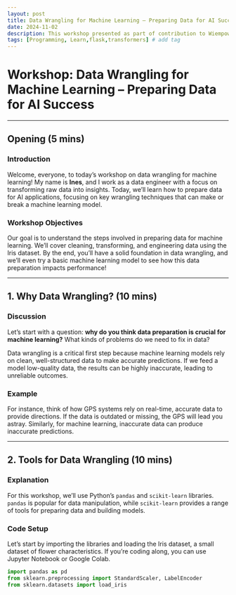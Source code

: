 ```yaml
---
layout: post
title: Data Wrangling for Machine Learning – Preparing Data for AI Success
date: 2024-11-02 
description: This workshop presented as part of contribution to Wiempower Event
tags: [Programming, Learn,flask,transformers] # add tag
---
```

# Workshop: Data Wrangling for Machine Learning – Preparing Data for AI Success

---

## Opening (5 mins)

### Introduction
Welcome, everyone, to today’s workshop on data wrangling for machine learning! My name is **Ines**, and I work as a data engineer with a focus on transforming raw data into insights. Today, we’ll learn how to prepare data for AI applications, focusing on key wrangling techniques that can make or break a machine learning model.

### Workshop Objectives
Our goal is to understand the steps involved in preparing data for machine learning. We’ll cover cleaning, transforming, and engineering data using the Iris dataset. By the end, you’ll have a solid foundation in data wrangling, and we’ll even try a basic machine learning model to see how this data preparation impacts performance!

---

## 1. Why Data Wrangling? (10 mins)

### Discussion
Let’s start with a question: **why do you think data preparation is crucial for machine learning?** What kinds of problems do we need to fix in data?

Data wrangling is a critical first step because machine learning models rely on clean, well-structured data to make accurate predictions. If we feed a model low-quality data, the results can be highly inaccurate, leading to unreliable outcomes.

### Example
For instance, think of how GPS systems rely on real-time, accurate data to provide directions. If the data is outdated or missing, the GPS will lead you astray. Similarly, for machine learning, inaccurate data can produce inaccurate predictions.

---

## 2. Tools for Data Wrangling (10 mins)

### Explanation
For this workshop, we’ll use Python’s `pandas` and `scikit-learn` libraries. `pandas` is popular for data manipulation, while `scikit-learn` provides a range of tools for preparing data and building models.

### Code Setup
Let’s start by importing the libraries and loading the Iris dataset, a small dataset of flower characteristics. If you’re coding along, you can use Jupyter Notebook or Google Colab.

```python
import pandas as pd
from sklearn.preprocessing import StandardScaler, LabelEncoder
from sklearn.datasets import load_iris
